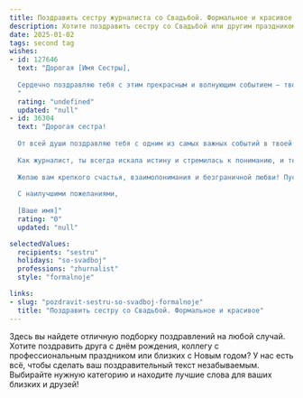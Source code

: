 ```yaml
---
title: Поздравить сестру журналиста со Свадьбой. Формальное и красивое
description: Хотите поздравить сестру со Свадьбой или другим праздником? Наш ИИ создаст незабываемое поздравление, а вы обязательно выделитесь среди других.  
date: 2025-01-02
tags: second tag
wishes:
- id: 127646
  text: "Дорогая [Имя Сестры],
  
  Сердечно поздравляю тебя с этим прекрасным и волнующим событием – твоей свадьбой! Желаю тебе и твоему супругу долгой, счастливой и наполненной любовью семейной жизни. Пусть ваш союз будет крепким и гармоничным, а совместный путь – ярким и увлекательным, как лучшие репортажи, которые ты создаёшь в своей блестящей журналистской карьере.  Здоровья, благополучия и всего самого наилучшего!
  "
  rating: "undefined"
  updated: "null"
- id: 36304
  text: "Дорогая сестра!
  
  От всей души поздравляю тебя с одним из самых важных событий в твоей жизни – днем свадьбы! Этот день наполнен радостью, любовью и надеждами на светлое будущее.
  
  Как журналист, ты всегда искала истину и стремилась к пониманию, и теперь, в этой новой роли, я надеюсь, что вы с твоим избранником создадите удивительную историю вместе. Пусть каждый день вашей совместной жизни будет полон интересных событий, ярких эмоций и глубоких чувств.
  
  Желаю вам крепкого счастья, взаимопонимания и безграничной любви! Пусть ваша жизнь будет насыщенной и вдохновляющей, а каждая новая глава – удивительной и запоминающейся.
  
  С наилучшими пожеланиями,
  
  [Ваше имя]"
  rating: "0"
  updated: "null"

selectedValues:
  recipients: "sestru"
  holidays: "so-svadboj"
  professions: "zhurnalist"
  style: "formalnoje"

links:
- slug: "pozdravit-sestru-so-svadboj-formalnoje"
  title: "Поздравить сестру со Свадьбой. Формальное и красивое"
---
```


Здесь вы найдете отличную подборку поздравлений на любой случай. 
Хотите поздравить друга с днём рождения, коллегу с профессиональным праздником или близких с Новым годом? У нас есть всё, чтобы сделать ваш поздравительный текст незабываемым. Выбирайте нужную категорию и находите лучшие слова для ваших близких и друзей!
